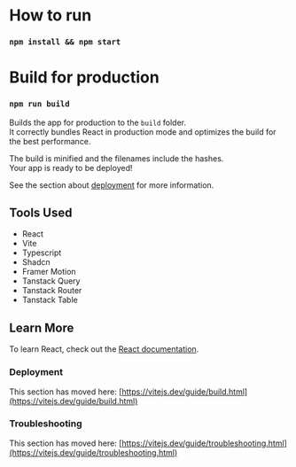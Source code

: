 # How to run

### `npm install && npm start`

# Build for production

### `npm run build`

Builds the app for production to the `build` folder.\
It correctly bundles React in production mode and optimizes the build for the best performance.

The build is minified and the filenames include the hashes.\
Your app is ready to be deployed!

See the section about [deployment](https://facebook.github.io/create-react-app/docs/deployment) for more information.

## Tools Used
- React
- Vite
- Typescript
- Shadcn
- Framer Motion
- Tanstack Query
- Tanstack Router
- Tanstack Table

## Learn More

To learn React, check out the [React documentation](https://reactjs.org/).

### Deployment

This section has moved here: [https://vitejs.dev/guide/build.html](https://vitejs.dev/guide/build.html)

### Troubleshooting

This section has moved here: [https://vitejs.dev/guide/troubleshooting.html](https://vitejs.dev/guide/troubleshooting.html)
